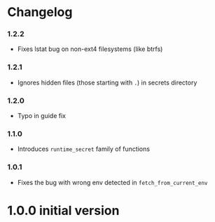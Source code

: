 # Changelog

### 1.2.2

* Fixes lstat bug on non-ext4 filesystems (like btrfs)

### 1.2.1

* Ignores hidden files (those starting with `.`) in secrets directory

### 1.2.0

* Typo in guide fix

### 1.1.0

* Introduces `runtime_secret` family of functions

### 1.0.1

* Fixes the bug with wrong env detected in `fetch_from_current_env`

# 1.0.0 initial version
